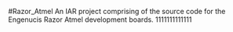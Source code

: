#Razor_Atmel
An IAR project comprising of the source code for the Engenucis Razor Atmel development boards.
1111111111111

